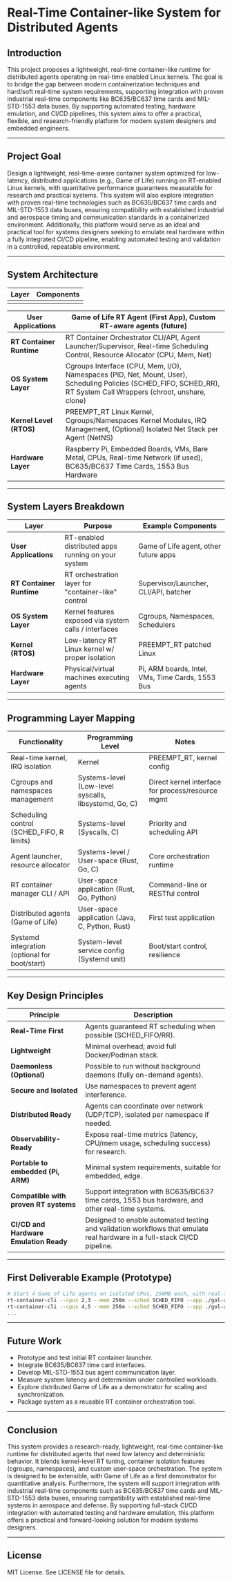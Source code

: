 # Real-Time Container-like System for Distributed Agents

## Introduction

This project proposes a lightweight, real-time container-like runtime for distributed agents operating on real-time enabled Linux kernels. The goal is to bridge the gap between modern containerization techniques and hard/soft real-time system requirements, supporting integration with proven industrial real-time components like BC635/BC637 time cards and MIL-STD-1553 data buses. By supporting automated testing, hardware emulation, and CI/CD pipelines, this system aims to offer a practical, flexible, and research-friendly platform for modern system designers and embedded engineers.

---

## Project Goal

Design a lightweight, real-time-aware container system optimized for low-latency, distributed applications (e.g., Game of Life) running on RT-enabled Linux kernels, with quantitative performance guarantees measurable for research and practical systems. This system will also explore integration with proven real-time technologies such as BC635/BC637 time cards and MIL-STD-1553 data buses, ensuring compatibility with established industrial and aerospace timing and communication standards in a containerized environment. Additionally, this platform would serve as an ideal and practical tool for systems designers seeking to emulate real hardware within a fully integrated CI/CD pipeline, enabling automated testing and validation in a controlled, repeatable environment.

---

## System Architecture

| Layer | Components |
| ----- | ---------- |
|       |            |

| **User Applications**    | Game of Life RT Agent (First App), Custom RT-aware agents (future)                                                                                                    |
| ------------------------ | --------------------------------------------------------------------------------------------------------------------------------------------------------------------- |
| **RT Container Runtime** | RT Container Orchestrator CLI/API, Agent Launcher/Supervisor, Real-time Scheduling Control, Resource Allocator (CPU, Mem, Net)                                        |
| **OS System Layer**      | Cgroups Interface (CPU, Mem, I/O), Namespaces (PID, Net, Mount, User), Scheduling Policies (SCHED\_FIFO, SCHED\_RR), RT System Call Wrappers (chroot, unshare, clone) |
| **Kernel Level (RTOS)**  | PREEMPT\_RT Linux Kernel, Cgroups/Namespaces Kernel Modules, IRQ Management, (Optional) Isolated Net Stack per Agent (NetNS)                                          |
| **Hardware Layer**       | Raspberry Pi, Embedded Boards, VMs, Bare Metal, CPUs, Real-time Network (if used), BC635/BC637 Time Cards, 1553 Bus Hardware                                          |

---

## System Layers Breakdown

| Layer                    | Purpose                                               | Example Components                               |
| ------------------------ | ----------------------------------------------------- | ------------------------------------------------ |
| **User Applications**    | RT-enabled distributed apps running on your system    | Game of Life agent, other future apps            |
| **RT Container Runtime** | RT orchestration layer for "container-like" control   | Supervisor/Launcher, CLI/API, batcher            |
| **OS System Layer**      | Kernel features exposed via system calls / interfaces | Cgroups, Namespaces, Schedulers                  |
| **Kernel (RTOS)**        | Low-latency RT Linux kernel w/ proper isolation       | PREEMPT\_RT patched Linux                        |
| **Hardware Layer**       | Physical/virtual machines executing agents            | Pi, ARM boards, Intel, VMs, Time Cards, 1553 Bus |

---

## Programming Layer Mapping

| Functionality                                 | Programming Level                                     | Notes                                             |
| --------------------------------------------- | ----------------------------------------------------- | ------------------------------------------------- |
| Real-time kernel, IRQ isolation               | Kernel                                                | PREEMPT\_RT, kernel config                        |
| Cgroups and namespaces management             | Systems-level (Low-level syscalls, libsystemd, Go, C) | Direct kernel interface for process/resource mgmt |
| Scheduling control (SCHED\_FIFO, R limits)    | Systems-level (Syscalls, C)                           | Priority and scheduling API                       |
| Agent launcher, resource allocator            | Systems-level / User-space (Rust, Go, C)              | Core orchestration runtime                        |
| RT container manager CLI / API                | User-space application (Rust, Go, Python)             | Command-line or RESTful control                   |
| Distributed agents (Game of Life)             | User-space application (Java, C, Python, Rust)        | First test application                            |
| Systemd integration (optional for boot/start) | System-level service config (Systemd unit)            | Boot/start control, resilience                    |

---

## Key Design Principles

| Principle                              | Description                                                                                                              |
| -------------------------------------- | ------------------------------------------------------------------------------------------------------------------------ |
| **Real-Time First**                    | Agents guaranteed RT scheduling when possible (SCHED\_FIFO/RR).                                                          |
| **Lightweight**                        | Minimal overhead; avoid full Docker/Podman stack.                                                                        |
| **Daemonless (Optional)**              | Possible to run without background daemons (fully on-demand agents).                                                     |
| **Secure and Isolated**                | Use namespaces to prevent agent interference.                                                                            |
| **Distributed Ready**                  | Agents can coordinate over network (UDP/TCP), isolated per namespace if needed.                                          |
| **Observability-Ready**                | Expose real-time metrics (latency, CPU/mem usage, scheduling success) for research.                                      |
| **Portable to embedded (Pi, ARM)**     | Minimal system requirements, suitable for embedded, edge.                                                                |
| **Compatible with proven RT systems**  | Support integration with BC635/BC637 time cards, 1553 bus hardware, and other real-time systems.                         |
| **CI/CD and Hardware Emulation Ready** | Designed to enable automated testing and validation workflows that emulate real hardware in a full-stack CI/CD pipeline. |

---

## First Deliverable Example (Prototype)

```bash
# Start 4 Game of Life agents on isolated CPUs, 256MB each, with real-time priority
rt-container-cli --cpus 2,3 --mem 256m --sched SCHED_FIFO --app ./gol-agent --params "board=4x4 region=1"
rt-container-cli --cpus 4,5 --mem 256m --sched SCHED_FIFO --app ./gol-agent --params "board=4x4 region=2"
...
```

---

## Future Work

- Prototype and test initial RT container launcher.
- Integrate BC635/BC637 time card interfaces.
- Develop MIL-STD-1553 bus agent communication layer.
- Measure system latency and determinism under controlled workloads.
- Explore distributed Game of Life as a demonstrator for scaling and synchronization.
- Package system as a reusable RT container orchestration tool.

---

## Conclusion

This system provides a research-ready, lightweight, real-time container-like runtime for distributed agents that need low latency and deterministic behavior. It blends kernel-level RT tuning, container isolation features (cgroups, namespaces), and custom user-space orchestration. The system is designed to be extensible, with Game of Life as a first demonstrator for quantitative analysis. Furthermore, the system will support integration with industrial real-time components such as BC635/BC637 time cards and MIL-STD-1553 data buses, ensuring compatibility with established real-time systems in aerospace and defense. By supporting full-stack CI/CD integration with automated testing and hardware emulation, this platform offers a practical and forward-looking solution for modern systems designers.

---

## License

MIT License. See LICENSE file for details.

